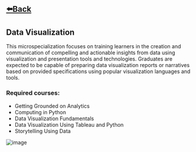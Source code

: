 ## [⬅️Back](./)

## Data Visualization
This microspecialization focuses on training learners in the creation and communication of compelling and actionable insights from data using visualization and presentation tools and technologies. Graduates are expected to be capable of preparing data visualization reports or narratives based on provided specifications using popular visualization languages and tools.

### Required courses:
- Getting Grounded on Analytics
- Computing in Python
- Data Visualization Fundamentals
- Data Visualization Using Tableau and Python
- Storytelling Using Data

![image](https://github.com/greatcyan/cyrus-baruc-data-analytics-portfolio/assets/95137493/d28b2169-5426-4882-928b-cda27ab23270)

